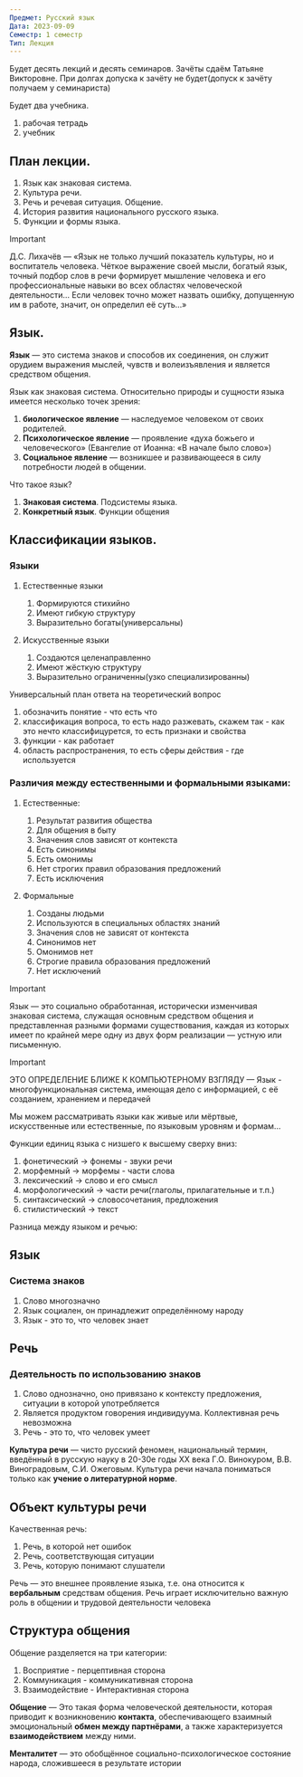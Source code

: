 ```yaml
---
Предмет: Русский язык
Дата: 2023-09-09
Семестр: 1 семестр
Тип: Лекция
---
```

Будет десять лекций и десять семинаров. Зачёты сдаём Татьяне Викторовне. При долгах допуска к зачёту не будет(допуск к зачёту получаем у семинариста)

  

Будет два учебника.

1. рабочая тетрадь
2. учебник

  

  

## План лекции.

1. Язык как знаковая система.
2. Культура речи.
3. Речь и речевая ситуация. Общение.
4. История развития национального русского языка.
5. Функции и формы языка.

  

> [!important]  
> Д.С. Лихачёв — «Язык не только лучший показатель культуры, но и воспитатель человека. Чёткое выражение своей мысли, богатый язык, точный подбор слов в речи формирует мышление человека и его профессиональные навыки во всех областях человеческой деятельности… Если человек точно может назвать ошибку, допущенную им в работе, значит, он определил её суть…»  

  

## Язык.

**Язык** — это система знаков и способов их соединения, он служит орудием выражения мыслей, чувств и волеизъявления и является средством общения.

  

Язык как знаковая система. Относительно природы и сущности языка имеется несколько точек зрения:

  

1. **биологическое явление** — наследуемое человеком от своих родителей.
2. **Психологическое явление** — проявление «духа божьего и человеческого» (Евангелие от Иоанна: «В начале было слово»)
3. **Социальное явление** — возникшее и развивающееся в силу потребности людей в общении.

  

Что такое язык?

1. **Знаковая система**. Подсистемы языка.
2. **Конкретный язык**. Функции общения

  

## Классификации языков.

### Языки

1. Естественные языки
    1. Формируются стихийно
    2. Имеют гибкую структуру
    3. Выразительно богаты(универсальны)

1. Искусственные языки
    1. Создаются целенаправленно
    2. Имеют жёсткую структуру
    3. Выразительно ограниченны(узко специализированны)

  

Универсальный план ответа на теоретический вопрос

1. обозначить понятие - что есть что
2. классификация вопроса, то есть надо разжевать, скажем так - как это нечто классифицурется, то есть признаки и свойства
3. функции - как работает
4. область распространения, то есть сферы действия - где используется

  

### Различия между естественными и формальными языками:

1. Естественные:
    1. Результат развития общества
    2. Для общения в быту
    3. Значения слов зависят от контекста
    4. Есть синонимы
    5. Есть омонимы
    6. Нет строгих правил образования предложений
    7. Есть исключения

1. Формальные
    1. Созданы людьми
    2. Используются в специальных областях знаний
    3. Значения слов не зависят от контекста
    4. Синонимов нет
    5. Омонимов нет
    6. Строгие правила образования предложений
    7. Нет исключений

> [!important]  
> Язык — это социально обработанная, исторически изменчивая знаковая система, служащая основным средством общения и представленная разными формами существования, каждая из которых имеет по крайней мере одну из двух форм реализации — устную или письменную.  
  
> [!important]  
> ЭТО ОПРЕДЕЛЕНИЕ БЛИЖЕ К КОМПЬЮТЕРНОМУ ВЗГЛЯДУ — Язык - многофункциональная система, имеющая дело с информацией, с её созданием, хранением и передачей  

  

Мы можем рассматривать языки как живые или мёртвые, искусственные или естественные, по языковым уровням и формам…

  

Функции единиц языка с низшего к высшему сверху вниз:

1. фонетический → фонемы - звуки речи
2. морфемный → морфемы - части слова
3. лексический → слово и его смысл
4. морфологический → части речи(глаголы, прилагательные и т.п.)
5. синтаксический → словосочетания, предложения
6. стилистический → текст

  

Разница между языком и речью:

## Язык

### Система знаков

1. Слово многозначно
2. Язык социален, он принадлежит определённому народу
3. Язык - это то, что человек знает

## Речь

### Деятельность по использованию знаков

1. Слово однозначно, оно привязано к контексту предложения, ситуации в которой употребляется
2. Является продуктом говорения индивидуума. Коллективная речь невозможна
3. Речь - это то, что человек умеет

  

**Культура речи** — чисто русский феномен, национальный термин, введённый в русскую науку в 20-30е годы ХХ века Г.О. Винокуром, В.В. Виноградовым, С.И. Ожеговым. Культура речи начала пониматься только как **учение о литературной норме**.

  

  

## Объект культуры речи

Качественная речь:

1. Речь, в которой нет ошибок
2. Речь, соответствующая ситуации
3. Речь, которую понимают слушатели

Речь — это внешнее проявление языка, т.е. она относится к **вербальным** средствам общения. Речь играет исключительно важную роль в общении и трудовой деятельности человека

  

  

## Структура общения

Общение разделяется на три категории:

1. Восприятие - перцептивная сторона
2. Коммуникация - коммуникативная сторона
3. Взаимодействие - Интерактивная сторона

**Общение** — Это такая форма человеческой деятельности, которая приводит к возникновению **контакта**, обеспечивающего взаимный эмоциональный **обмен между партнёрами**, а также характеризуется **взаимодействием** между ними.

  

**Менталитет** — это обобщённое социально-психологическое состояние народа, сложившееся в результате истории